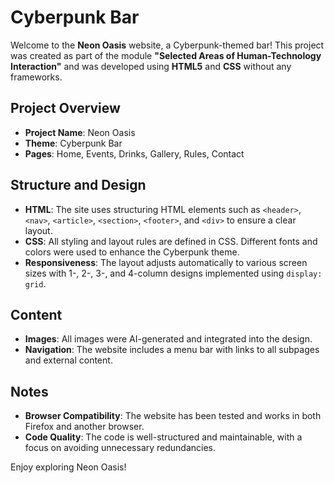 # Cyberpunk Bar

Welcome to the **Neon Oasis** website, a Cyberpunk-themed bar! This project was created as part of the module **"Selected Areas of Human-Technology Interaction"** and was developed using **HTML5** and **CSS** without any frameworks.

## Project Overview

- **Project Name**: Neon Oasis
- **Theme**: Cyberpunk Bar
- **Pages**: Home, Events, Drinks, Gallery, Rules, Contact

## Structure and Design

- **HTML**: The site uses structuring HTML elements such as `<header>`, `<nav>`, `<article>`, `<section>`, `<footer>`, and `<div>` to ensure a clear layout.
- **CSS**: All styling and layout rules are defined in CSS. Different fonts and colors were used to enhance the Cyberpunk theme.
- **Responsiveness**: The layout adjusts automatically to various screen sizes with 1-, 2-, 3-, and 4-column designs implemented using `display: grid`.

## Content

- **Images**: All images were AI-generated and integrated into the design.
- **Navigation**: The website includes a menu bar with links to all subpages and external content.

## Notes

- **Browser Compatibility**: The website has been tested and works in both Firefox and another browser.
- **Code Quality**: The code is well-structured and maintainable, with a focus on avoiding unnecessary redundancies.

Enjoy exploring Neon Oasis!

